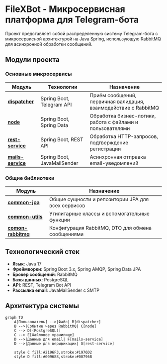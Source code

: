 # FileXBot - Микросервисная платформа для Telegram-бота

Проект представляет собой распределенную систему Telegram-бота с микросервисной архитектурой на Java Spring, использующую RabbitMQ для асинхронной обработки сообщений.

## Модули проекта

### Основные микросервисы
| Модуль                          | Технологии                     | Назначение                                                                 |
|---------------------------------|--------------------------------|----------------------------------------------------------------------------|
| **[dispatcher](https://github.com/DmitriyShemyakin/FileXBot/tree/master/dispatcher)** | Spring Boot, Telegram API      | Приём сообщений, первичная валидация, взаимодействие с RabbitMQ            |
| **[node](https://github.com/DmitriyShemyakin/FileXBot/tree/master/node)** | Spring Boot, Spring Data       | Обработка бизнес-логики, работа с файлами и пользователями                |
| **[rest-service](https://github.com/DmitriyShemyakin/FileXBot/tree/master/rest-service)** | Spring Boot, REST API          | Обработка HTTP-запросов, подтверждение регистрации                        |
| **[mails-service](https://github.com/DmitriyShemyakin/FileXBot/tree/master/mails-service)** | Spring Boot, JavaMailSender    | Асинхронная отправка email-уведомлений                                    |

### Общие библиотеки
| Модуль                          | Назначение                                                                 |
|---------------------------------|----------------------------------------------------------------------------|
| **[common-jpa](https://github.com/DmitriyShemyakin/FileXBot/tree/master/common-jpa)** | Общие сущности и репозитории JPA для всех сервисов                        |
| **[common-utils](https://github.com/DmitriyShemyakin/FileXBot/tree/master/common-utils)** | Утилитарные классы и вспомогательные функции                             |
| **[comon-rabbitmq](https://github.com/DmitriyShemyakin/FileXBot/tree/master/comon-rabbitmq)** | Конфигурация RabbitMQ, DTO для обмена сообщениями                         |

## Технологический стек
- **Язык**: Java 17
- **Фреймворки**: Spring Boot 3.x, Spring AMQP, Spring Data JPA
- **Брокер сообщений**: RabbitMQ
- **Базы данных**: PostgreSQL
- **API**: REST, Telegram Bot API
- **Рассылка email**: JavaMailSender с SMTP

## Архитектура системы
```mermaid
graph TD
    A[Пользователь] -->|Файл| B[dispatcher]
    B -->|Событие через RabbitMQ| C[node]
    C --> D[(PostgreSQL)]
    C --> E[Файловое хранилище]
    D -->|Данные для email| F[mails-service]
    D -->|Данные для верификации| G[rest-service]
    
    style C fill:#2196F3,stroke:#1976D2
    style D fill:#009688,stroke:#00796B
